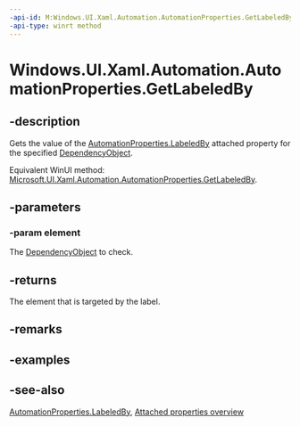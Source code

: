 ```yaml
---
-api-id: M:Windows.UI.Xaml.Automation.AutomationProperties.GetLabeledBy(Windows.UI.Xaml.DependencyObject)
-api-type: winrt method
---
```


<!-- Method syntax
public Windows.UI.Xaml.UIElement GetLabeledBy(Windows.UI.Xaml.DependencyObject element)
-->

# Windows.UI.Xaml.Automation.AutomationProperties.GetLabeledBy

## -description
Gets the value of the [AutomationProperties.LabeledBy](automationproperties_labeledby.md) attached property for the specified [DependencyObject](../windows.ui.xaml/dependencyobject.md).

Equivalent WinUI method: [Microsoft.UI.Xaml.Automation.AutomationProperties.GetLabeledBy](/windows/winui/api/microsoft.ui.xaml.automation.automationproperties.getlabeledby).

## -parameters
### -param element
The [DependencyObject](../windows.ui.xaml/dependencyobject.md) to check.

## -returns
The element that is targeted by the label.

## -remarks

## -examples

## -see-also

[AutomationProperties.LabeledBy](automationproperties_labeledby.md), [Attached properties overview](/windows/uwp/xaml-platform/attached-properties-overview)
